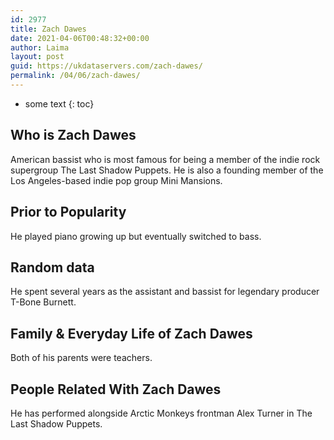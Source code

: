 ```yaml
---
id: 2977
title: Zach Dawes
date: 2021-04-06T00:48:32+00:00
author: Laima
layout: post
guid: https://ukdataservers.com/zach-dawes/
permalink: /04/06/zach-dawes/
---
```


* some text
{: toc}


## Who is Zach Dawes
                  
                  
                  
American bassist who is most famous for being a member of the indie rock supergroup The Last Shadow Puppets. He is also a founding member of the Los Angeles-based indie pop group Mini Mansions.
                  
              
            
              
            
                
                
                
## Prior to Popularity
                  
                  
                  
He played piano growing up but eventually switched to bass.
                  
              
            
              
            
                
                
                
## Random data
                  
                  
                  
He spent several years as the assistant and bassist for legendary producer T-Bone Burnett.
                  
              
            
              
            
                
                
                
## Family & Everyday Life of Zach Dawes
                  
                  
                  
Both of his parents were teachers.
                  
              
            
              
            
                
                
                
## People Related With Zach Dawes
                  
                  
                  
He has performed alongside Arctic Monkeys frontman Alex Turner in The Last Shadow Puppets.
                  
              
            
              
            
                
              
            
              
              
            
            
              
            
          
          
          